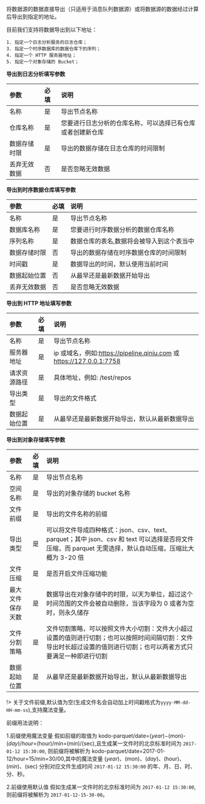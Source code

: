 


将数据源的数据直接导出（只适用于消息队列数据源）或将数据源的数据经过计算后导出到指定的地址。

目前我们支持将数据导出到以下地址：

```
1. 指定一个日志分析服务的日志仓库；
3. 指定一个时序数据库的数据仓库下的序列；
4. 指定一个 HTTP 服务器地址；
5. 指定一个对象存储的 Bucket；
```

**导出到日志分析填写参数**

|参数|必填|说明|
|:---|:---|:---|
| 名称 |是|导出节点名称|
| 仓库名称 |是|您要进行日志分析的仓库名称，可以选择已有仓库或者创建新仓库|
| 数据存储时限 |是|导出的数据存储在日志仓库的时间限制|
| 丢弃无效数据 |否|是否忽略无效数据|

**导出到时序数据仓库填写参数**

|参数|必填|说明|
|:---|:---|:---|
| 名称 |是|导出节点名称|
| 数据库名称 |是|您要进行时序数据分析的数据仓库名称|
| 序列名称 |是|数据仓库的表名,数据将会被导入到这个表当中|
| 数据存储时限 |否|导出的数据存储在时序数据仓库的时间限制|
| 时间戳 |是|数据导出的时间，默认使用当前时间|
| 数据起始位置 |否|从最早还是最新数据开始导出|
| 丢弃无效数据 |否|是否忽略无效数据|

**导出到 HTTP 地址填写参数**

|参数|必填|说明|
|:---|:---|:---|
| 名称 |是|导出节点名称|
| 服务器地址 |是|ip 或域名，例如:https://pipeline.qiniu.com 或 https://127.0.0.1:7758|
| 请求资源路径 |是|具体地址，例如: /test/repos|
| 导出类型 |是|导出的文件格式|
| 数据起始位置 |是|从最早还是最新数据开始导出，默认从最新数据导出|

**导出到对象存储填写参数**

|参数|必填|说明|
|:---|:---|:---|
| 名称 |是|导出节点名称|
| 空间名称 |是|导出的对象存储的 bucket 名称|
| 文件前缀 |是|导出的文件名称的前缀|
| 导出类型 |是|可以将文件导成四种格式：json、csv、text、parquet；其中 json、csv 和 text 可以选择是否将文件压缩，而 parquet 无需选择，默认自动压缩，压缩比大概为 3-20 倍|
| 文件压缩 |是|是否开启文件压缩功能|
| 最大文件保存天数 |是|数据导出在对象存储中的时限，以天为单位，超过这个时间范围的文件会被自动删除，当该字段为 0 或者为空时，则永久储存|
| 文件分割策略 |是|文件切割策略，可以按照文件大小切割：文件大小超过设置的值则进行切割；也可以按照时间间隔切割：文件导出时长超过设置的值则进行切割；也可以两者方式只要满足一种即进行切割|
| 数据起始位置 |是|从最早还是最新数据开始导出，默认从最新数据导出|

!> 关于文件前缀,默认值为空(生成文件名会自动加上时间戳格式为`yyyy-MM-dd-HH-mm-ss`),支持魔法变量。

前缀用法说明：

1.前缀使用魔法变量
  假如前缀的取值为 kodo-parquet/date=$(year)-$(mon)-$(day)/hour=$(hour)/min=$(min)/$(sec),且生成某一文件时的北京标准时间为 `2017-01-12 15:30:00`, 则前缀将被解析为 kodo-parquet/date=2017-01-12/hour=15/min=30/00,其中的魔法变量 $(year)、$(mon)、$(day)、$(hour)、$(min)、$(sec) 分别对应文件生成时间 `2017-01-12 15:30:00` 的年、月、日、时、分、秒。
  
2.前缀使用默认值
  假如生成某一文件时的北京标准时间为 `2017-01-12 15:30:00`, 则前缀将被解析为 `2017-01-12-15-30-00`。

